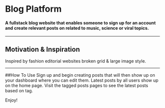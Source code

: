 # Blog Platform
#### A fullstack blog website that enables someone to sign up for an account and create relevant posts on related to music, science or viral topics.

----
## Motivation & Inspiration

Inspired by fashion editorial websites broken grid & large image style.

----
##How To Use
Sign up and begin creating posts that will then show up on your dashboard where you can edit them. Latest posts by all users show up on the home page. Visit the tagged posts pages to see the latest posts based on tag.

Enjoy!
